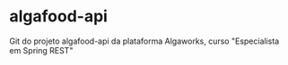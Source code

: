 # algafood-api
Git do projeto algafood-api da plataforma Algaworks, curso "Especialista em Spring REST"
